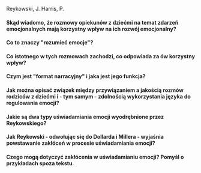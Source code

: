 Reykowski, J. 
Harris, P.

#### Skąd wiadomo, że rozmowy opiekunów z dziećmi na temat zdarzeń emocjonalnych mają korzystny wpływ na ich rozwój emocjonalny? 

####  Co to znaczy "rozumieć emocje"?

####  Co istotnego w tych rozmowach zachodzi, co odpowiada za ów korzystny wpływ?
####  Czym jest "format narracyjny" i jaka jest jego funkcja?

#### Jak można opisać związek między przywiązaniem a jakością rozmów rodziców z dziećmi i - tym samym - zdolnością wykorzystania języka do regulowania emocji?

#### Jakie są dwa typy uświadamiania emocji wyodrębnione przez Reykowskiego?

#### Jak Reykowski - odwołując się do Dollarda i Millera - wyjaśnia powstawanie zakłóceń w procesie uświadamiania emocji?

#### Czego mogą dotyczyć zakłócenia w uświadamianiu emocji? Pomyśl o przykładach spoza tekstu.